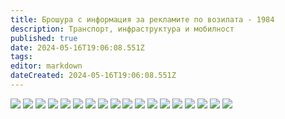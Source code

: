 ```yaml
---
title: Брошура с информация за рекламите по возилата - 1984
description: Транспорт, инфраструктура и мобилност
published: true
date: 2024-05-16T19:06:08.551Z
tags: 
editor: markdown
dateCreated: 2024-05-16T19:06:08.551Z
---
```


<img src="http://46.10.181.183:1518/trinmo/gallery/broshura-reklami-1984/Scan_20240516%20(1).jpg">
<img src="http://46.10.181.183:1518/trinmo/gallery/broshura-reklami-1984/Scan_20240516%20(2).jpg">
<img src="http://46.10.181.183:1518/trinmo/gallery/broshura-reklami-1984/Scan_20240516%20(3).jpg">
<img src="http://46.10.181.183:1518/trinmo/gallery/broshura-reklami-1984/Scan_20240516%20(4).jpg">
<img src="http://46.10.181.183:1518/trinmo/gallery/broshura-reklami-1984/Scan_20240516%20(5).jpg">
<img src="http://46.10.181.183:1518/trinmo/gallery/broshura-reklami-1984/Scan_20240516%20(6).jpg">
<img src="http://46.10.181.183:1518/trinmo/gallery/broshura-reklami-1984/Scan_20240516%20(7).jpg">
<img src="http://46.10.181.183:1518/trinmo/gallery/broshura-reklami-1984/Scan_20240516%20(8).jpg">
<img src="http://46.10.181.183:1518/trinmo/gallery/broshura-reklami-1984/Scan_20240516%20(9).jpg">
<img src="http://46.10.181.183:1518/trinmo/gallery/broshura-reklami-1984/Scan_20240516%20(10).jpg">
<img src="http://46.10.181.183:1518/trinmo/gallery/broshura-reklami-1984/Scan_20240516%20(11).jpg">
<img src="http://46.10.181.183:1518/trinmo/gallery/broshura-reklami-1984/Scan_20240516%20(12).jpg">
<img src="http://46.10.181.183:1518/trinmo/gallery/broshura-reklami-1984/Scan_20240516%20(13).jpg">
<img src="http://46.10.181.183:1518/trinmo/gallery/broshura-reklami-1984/Scan_20240516%20(14).jpg">
<img src="http://46.10.181.183:1518/trinmo/gallery/broshura-reklami-1984/Scan_20240516%20(15).jpg">
<img src="http://46.10.181.183:1518/trinmo/gallery/broshura-reklami-1984/Scan_20240516%20(16).jpg">
<img src="http://46.10.181.183:1518/trinmo/gallery/broshura-reklami-1984/Scan_20240516%20(17).jpg">
<img src="http://46.10.181.183:1518/trinmo/gallery/broshura-reklami-1984/Scan_20240516%20(18).jpg">